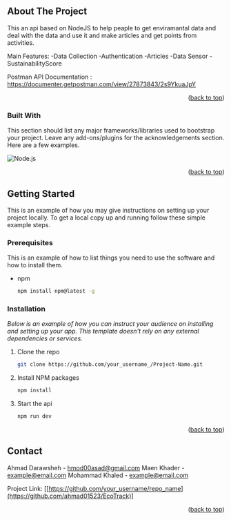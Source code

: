 






<!-- ABOUT THE PROJECT -->
## About The Project



This an api based on NodeJS to help peaple to get enviramantal data and deal with the data and use it and make articles and get points from activities.

Main Features:
-Data Collection
-Authentication 
-Articles
-Data Sensor
-SustainabilityScore

Postman API Documentation : https://documenter.getpostman.com/view/27873843/2s9YkuaJpY



<p align="right">(<a href="#readme-top">back to top</a>)</p>



### Built With

This section should list any major frameworks/libraries used to bootstrap your project. Leave any add-ons/plugins for the acknowledgements section. Here are a few examples.

![Node.js](https://imgur.com/p22YIzX)
<i class="fa-brands fa-node-js"></i>
  
<p align="right">(<a href="#readme-top">back to top</a>)</p>



<!-- GETTING STARTED -->
## Getting Started

This is an example of how you may give instructions on setting up your project locally.
To get a local copy up and running follow these simple example steps.

### Prerequisites

This is an example of how to list things you need to use the software and how to install them.
* npm
  ```sh
  npm install npm@latest -g
  ```

### Installation

_Below is an example of how you can instruct your audience on installing and setting up your app. This template doesn't rely on any external dependencies or services._


1. Clone the repo
   ```sh
   git clone https://github.com/your_username_/Project-Name.git
   ```
2. Install NPM packages
   ```sh
   npm install
   ```
3. Start the api
   ```sh
   npm run dev
   ```   

<p align="right">(<a href="#readme-top">back to top</a>)</p>



## Contact

Ahmad Darawsheh  - hmod00asad@gmail.com
Maen Khader  - example@email.com
Mohammad Khaled  - example@email.com

Project Link: [[https://github.com/your_username/repo_name](https://github.com/ahmad01523/EcoTrack)]

<p align="right">(<a href="#readme-top">back to top</a>)</p>








